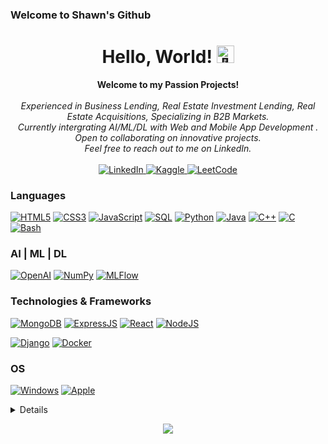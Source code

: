 ### Welcome to Shawn's Github  

<h1 align="center">Hello, World! <img src="https://github-production-user-asset-6210df.s3.amazonaws.com/24524555/238178097-766d336d-b87d-44ba-807c-c51de2bc6b4d.gif" width="28px" alt="👋"></h1>

<p align="center">
    <b>Welcome to my Passion Projects!</b><br><br>
    <i>
        Experienced in Business Lending, Real Estate Investment Lending, Real Estate Acquisitions, Specializing in B2B Markets.<br>
        Currently intergrating AI/ML/DL with Web and Mobile App Development .<br>
        Open to collaborating on innovative projects.<br>
        Feel free to reach out to me on LinkedIn.<br>
    </i><br>
    <a href="https://www.linkedin.com/in/lapuzshawn">
        <img src="https://img.shields.io/badge/LinkedIn-blue?style=flat-square&logo=linkedin" alt="LinkedIn">
    </a>
    <a href="https://www.kaggle.com/">
        <img src="https://img.shields.io/badge/Kaggle-blue?style=flat-square&logo=kaggle" alt="Kaggle">
    </a>
    <a href="https://leetcode.com/">
        <img src="https://img.shields.io/badge/LeetCode-blue?style=flat-square&logo=LeetCode" alt="LeetCode">
    </a>
</p>

### Languages
[![HTML5](https://img.shields.io/badge/html5-black?style=for-the-badge&logo=html5)](https://hub.docker.com/)
[![CSS3](https://img.shields.io/badge/css3-black?style=for-the-badge&logo=css3)](https://hub.docker.com/)
[![JavaScript](https://img.shields.io/badge/javascript-black?style=for-the-badge&logo=javascript)](https://github.com/lapuzshawn)
[![SQL](https://img.shields.io/badge/sql-black?style=for-the-badge&logo=mysql)](https://github.com/lapuzshawn)
[![Python](https://img.shields.io/badge/python-black?style=for-the-badge&logo=python)](https://github.com/lapuzshawn)
[![Java](https://img.shields.io/badge/java-black?style=for-the-badge&logo=openjdk)](https://github.com/lapuzshawn)
[![C++](https://img.shields.io/badge/c++-black?style=for-the-badge&logo=cplusplus)](https://github.com/lapuzshawn)
[![C](https://img.shields.io/badge/c-black?style=for-the-badge&logo=c)](https://github.com/lapuzshawn)
[![Bash](https://img.shields.io/badge/bash-black?style=for-the-badge&logo=gnu-bash&logoColor=white)](https://github.com/lapuzshawn)


### AI | ML | DL
[![OpenAI](https://img.shields.io/badge/OpenAI-black?style=for-the-badge&logo=OpenAI)](https://github.com/lapuzshawn)
[![NumPy](https://img.shields.io/badge/numpy-black?style=for-the-badge&logo=numpy)](https://github.com/lapuzshawn)
[![MLFlow](https://img.shields.io/badge/mlflow-black?style=for-the-badge&logo=numpy&logoColor=blue)](https://github.com/lapuzshawn)

### Technologies & Frameworks

[![MongoDB](https://img.shields.io/badge/mongodb-black?style=for-the-badge&logo=mongodb)](https://github.com/lapuzshawn)
[![ExpressJS](https://img.shields.io/badge/express-black?style=for-the-badge&logo=express)](https://github.com/lapuzshawn)
[![React](https://img.shields.io/badge/react-black?style=for-the-badge&logo=react)](https://github.com/lapuzshawn)
[![NodeJS](https://img.shields.io/badge/nodejs-black?style=for-the-badge&logo=nodejs)](https://github.com/lapuzshawn)


[![Django](https://img.shields.io/badge/django-black?style=for-the-badge&logo=django)](https://github.com/lapuzshawn)
[![Docker](https://img.shields.io/badge/docker-black?style=for-the-badge&logo=docker)](https://hub.docker.com/)

### OS
[![Windows](https://img.shields.io/badge/Windows-black?style=for-the-badge&logo=Windows)](https://github.com/lapuzshawn)
[![Apple](https://img.shields.io/badge/Apple-black?style=for-the-badge&logo=Apple)](https://github.com/lapuzshawn)

<details>
<p align="center">
  <a href="https://github.com/lapuzshawn">
    <img src="http://github-profile-summary-cards.vercel.app/api/cards/profile-details?username=lapuzshawn&theme=transparent" />
  </a>
  <a href="https://github.com/lapuzshawn">
    <img src="https://github-readme-streak-stats.herokuapp.com/?user=lapuzshawn&hide_border=true&card_width=338&theme=transparent" />
  </a>
  <a href="https://github.com/lapuzshawn">
    <img src="http://github-profile-summary-cards.vercel.app/api/cards/stats?username=lapuzshawn&theme=transparent" />
  </a>
 
</p>
</details>

<p align="center">
  <a href="https://github.com/lapuzshawn">
    <img src="https://komarev.com/ghpvc/?username=lapuzshawn&color=blue&style=flat)" />
  </a>
</p>



<!--
### Hi there 👋
- 🔭 I’m currently working on ...
- 🌱 I’m currently learning ...
- 👯 I’m looking to collaborate on ...
- 🤔 I’m looking for help with ...
- 💬 Ask me about ...
- 📫 How to reach me: ...
- 😄 Pronouns: ...
- ⚡ Fun fact: ...



 <a href="https://github.com/lapuzshawn">
    <img src="https://github-readme-stats.vercel.app/api/top-langs/?username=lapuzshawn&langs_count=10&exclude_repo=&hide=jupyter%20notebook,vim%20script,cmake,makefile,batchfile,emacs%20lisp,css,html&layout=default&card_width=699&hide_border=true&theme=transparent" />
  </a>
-->




<!--
**lapuzshawn/lapuzshawn** is a ✨ _special_ ✨ repository because its `README.md` (this file) appears on your GitHub profile.

Here are some ideas to get you started:

- 🔭 I’m currently working on ...
- 🌱 I’m currently learning ...
- 👯 I’m looking to collaborate on ...
- 🤔 I’m looking for help with ...
- 💬 Ask me about ...
- 📫 How to reach me: ...
- 😄 Pronouns: ...
- ⚡ Fun fact: ...
-->
